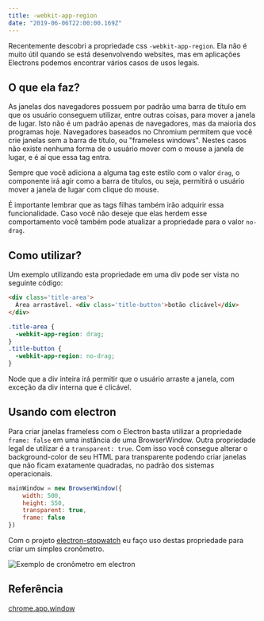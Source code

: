 ```yaml
---
title: -webkit-app-region
date: "2019-06-06T22:00:00.169Z"
---
```


Recentemente descobri a propriedade css `-webkit-app-region`. Ela não é muito útil quando se está desenvolvendo websites, mas em aplicações Electrons podemos encontrar vários casos de usos legais.

## O que ela faz?

As janelas dos navegadores possuem por padrão uma barra de título em que os usuário conseguem utilizar, entre outras coisas, para mover a janela de lugar. Isto não é um padrão apenas de navegadores, mas da maioria dos programas hoje. Navegadores baseados no Chromium permitem que você crie janelas sem a barra de título, ou "frameless windows". Nestes casos não existe nenhuma forma de o usuário mover com o mouse a janela de lugar, e é aí que essa tag entra. 

Sempre que você adiciona a alguma tag este estilo com o valor `drag`, o componente irá agir como a barra de títulos, ou seja, permitirá o usuário mover a janela de lugar com clique do mouse.

É importante lembrar que as tags filhas também irão adquirir essa funcionalidade. Caso você não deseje que elas herdem esse comportamento você também pode atualizar a propriedade para o valor `no-drag`.

## Como utilizar?

Um exemplo utilizando esta propriedade em uma div pode ser vista no seguinte código:

```html
<div class='title-area'>
  Área arrastável. <div class='title-button'>botão clicável</div>
</div>
```

```css
.title-area {
  -webkit-app-region: drag;
}
.title-button {
  -webkit-app-region: no-drag;
}
```

Node que a div inteira irá permitir que o usuário arraste a janela, com exceção da div interna que é clicável.

## Usando com electron

Para criar janelas frameless com o Electron basta utilizar a propriedade `frame: false` em uma instância de uma BrowserWindow. Outra propriedade legal de utilizar é a `transparent: true`. Com isso você consegue alterar o background-color de seu HTML para transparente podendo criar janelas que não ficam exatamente quadradas, no padrão dos sistemas operacionais.

```javascript
mainWindow = new BrowserWindow({
    width: 500,
    height: 550,
    transparent: true,
    frame: false
})
```

Com o projeto [electron-stopwatch](https://github.com/CGReinhold/electron-stopwatch) eu faço uso destas propriedade para criar um simples cronômetro.

![Exemplo de cronômetro em electron](/images/draggableStopwatch.gif)

## Referência

[chrome.app.window](https://developer.chrome.com/apps/app_window)